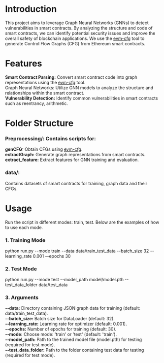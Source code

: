 # Introduction
This project aims to leverage Graph Neural Networks (GNNs) to detect vulnerabilities in smart contracts. By analyzing the structure and code of smart contracts, we can identify potential security issues and improve the overall safety of blockchain applications. We use the [evm-cfg](https://github.com/plotchy/evm-cfg/) tool to generate Control Flow Graphs (CFG) from Ethereum smart contracts.
# Features
**Smart Contract Parsing:** Convert smart contract code into graph representations using the [evm-cfg](https://github.com/plotchy/evm-cfg/) tool.\
Graph Neural Networks: Utilize GNN models to analyze the structure and relationships within the smart contract.\
**Vulnerability Detection:** Identify common vulnerabilities in smart contracts such as reentrancy, arithmetic.
# Folder Structure
### Preprocessing/: Contains scripts for:
**genCFG:** Obtain CFGs using [evm-cfg](https://github.com/plotchy/evm-cfg/).\
**extractGraph:** Generate graph representations from smart contracts.\
**extract_feature:** Extract features for GNN training and evaluation.
### data/: 
Contains datasets of smart contracts for training, graph data and their CFGs.
# Usage
Run the script in different modes: train, test. Below are the examples of how to use each mode.

### 1. Training Mode
python run.py --mode train --data data/train_test_data --batch_size 32 --learning_rate 0.001 --epochs 30 

### 2. Test Mode
python run.py --mode test --model_path model/model.pth --test_data_folder data/test_data

### 3. Arguments
**--data:** Directory containing JSON graph data for training (default: data/train_test_data).\
**--batch_size:** Batch size for DataLoader (default: 32).\
**--learning_rate:** Learning rate for optimizer (default: 0.001).\
**--epochs:** Number of epochs for training (default: 30).\
**--mode:** Choose mode: 'train' or 'test' (default: 'train').\
**--model_path:** Path to the trained model file (model.pth) for testing (required for test mode).\
**--test_data_folder**: Path to the folder containing test data for testing (required for test mode).

